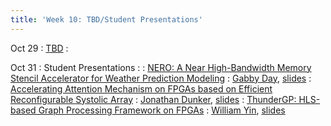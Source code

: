 ```yaml
---
title: 'Week 10: TBD/Student Presentations'
---
```


Oct 29
: [TBD](#)
  : [](#)

Oct 31
: Student Presentations
  : [](#)
: [NERO: A Near High-Bandwidth Memory Stencil Accelerator for Weather Prediction Modeling](https://ieeexplore.ieee.org/document/9221526)
  : [Gabby Day](#), [slides](#)
: [Accelerating Attention Mechanism on FPGAs based on Efficient Reconfigurable Systolic Array](https://dl.acm.org/doi/pdf/10.1145/3549937)
  : [Jonathan Dunker](#), [slides](#)
: [ThunderGP: HLS-based Graph Processing Framework on FPGAs](https://dl.acm.org/doi/abs/10.1145/3431920.3439290)
  : [William Yin](#), [slides](#)
